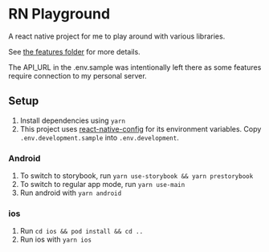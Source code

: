 # RN Playground

A react native project for me to play around with various libraries.

See [the features folder](https://github.com/Moistbobo/rn-playground/tree/develop/src/features) for more details.

The API_URL in the .env.sample was intentionally left there as some features require connection to my personal server.

## Setup
1. Install dependencies using `yarn`
2. This project uses [react-native-config](https://github.com/luggit/react-native-config) for its environment variables. Copy `.env.development.sample` into `.env.development`.

### Android
1. To switch to storybook, run `yarn use-storybook && yarn prestorybook`
2. To switch to regular app mode, run `yarn use-main`
3. Run android with `yarn android`

### ios
1. Run `cd ios && pod install && cd ..`
2. Run ios with `yarn ios`
